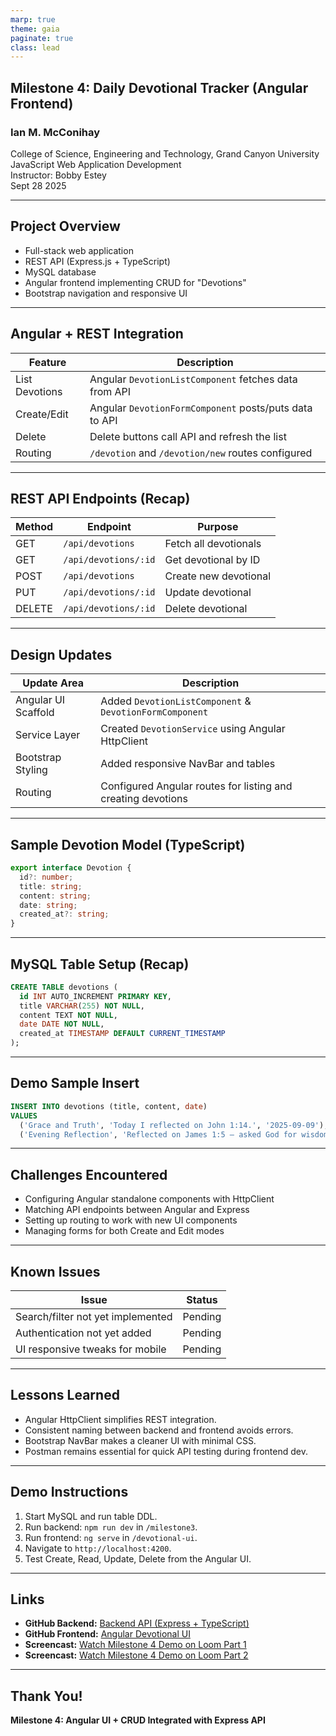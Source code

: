 ```yaml
---
marp: true
theme: gaia
paginate: true
class: lead
---
```


## Milestone 4: Daily Devotional Tracker (Angular Frontend)
### Ian M. McConihay
College of Science, Engineering and Technology, Grand Canyon University  
JavaScript Web Application Development  
Instructor: Bobby Estey  
Sept 28 2025

---

## Project Overview

- Full-stack web application
- REST API (Express.js + TypeScript)
- MySQL database
- Angular frontend implementing CRUD for "Devotions"
- Bootstrap navigation and responsive UI

---

## Angular + REST Integration

| Feature        | Description                                  |
|----------------|----------------------------------------------|
| List Devotions | Angular `DevotionListComponent` fetches data from API |
| Create/Edit    | Angular `DevotionFormComponent` posts/puts data to API |
| Delete         | Delete buttons call API and refresh the list |
| Routing        | `/devotion` and `/devotion/new` routes configured |

---

## REST API Endpoints (Recap)

| Method | Endpoint              | Purpose                  |
|--------|-----------------------|--------------------------|
| GET    | `/api/devotions`      | Fetch all devotionals    |
| GET    | `/api/devotions/:id`  | Get devotional by ID     |
| POST   | `/api/devotions`      | Create new devotional    |
| PUT    | `/api/devotions/:id`  | Update devotional        |
| DELETE | `/api/devotions/:id`  | Delete devotional        |

---

## Design Updates

| Update Area          | Description |
|----------------------|-------------|
| Angular UI Scaffold  | Added `DevotionListComponent` & `DevotionFormComponent` |
| Service Layer        | Created `DevotionService` using Angular HttpClient |
| Bootstrap Styling    | Added responsive NavBar and tables |
| Routing              | Configured Angular routes for listing and creating devotions |

---

## Sample Devotion Model (TypeScript)

```ts
export interface Devotion {
  id?: number;
  title: string;
  content: string;
  date: string;
  created_at?: string;
}
```

---

## MySQL Table Setup (Recap)

```sql
CREATE TABLE devotions (
  id INT AUTO_INCREMENT PRIMARY KEY,
  title VARCHAR(255) NOT NULL,
  content TEXT NOT NULL,
  date DATE NOT NULL,
  created_at TIMESTAMP DEFAULT CURRENT_TIMESTAMP
);
```

---

## Demo Sample Insert

```sql
INSERT INTO devotions (title, content, date)
VALUES
  ('Grace and Truth', 'Today I reflected on John 1:14.', '2025-09-09'),
  ('Evening Reflection', 'Reflected on James 1:5 – asked God for wisdom...', '2025-09-02');
```

---

## Challenges Encountered

- Configuring Angular standalone components with HttpClient
- Matching API endpoints between Angular and Express
- Setting up routing to work with new UI components
- Managing forms for both Create and Edit modes

---

## Known Issues

| Issue                  | Status    |
|------------------------|-----------|
| Search/filter not yet implemented | Pending |
| Authentication not yet added      | Pending |
| UI responsive tweaks for mobile   | Pending |

---

## Lessons Learned

- Angular HttpClient simplifies REST integration.
- Consistent naming between backend and frontend avoids errors.
- Bootstrap NavBar makes a cleaner UI with minimal CSS.
- Postman remains essential for quick API testing during frontend dev.

---

## Demo Instructions

1. Start MySQL and run table DDL.
2. Run backend: `npm run dev` in `/milestone3`.
3. Run frontend: `ng serve` in `/devotional-ui`.
4. Navigate to `http://localhost:4200`.
5. Test Create, Read, Update, Delete from the Angular UI.

---

## Links

- **GitHub Backend:** [Backend API (Express + TypeScript)](https://github.com/Ian-McConihay/CST-391/tree/main/milestones/milestone3)
- **GitHub Frontend:** [Angular Devotional UI](https://github.com/Ian-McConihay/CST-391/tree/main/milestones/milestone4)
- **Screencast:** [Watch Milestone 4 Demo on Loom Part 1](https://www.loom.com/share/67b4f3415836406bb6254c647d67d540?sid=b1149773-6a18-4491-99d5-f6cb496f237b)
- **Screencast:** [Watch Milestone 4 Demo on Loom Part 2](https://www.loom.com/share/a9f4d23bef2040c0a9e3ad2b5f11016a?sid=c985ef2d-eac0-4b74-b73c-d7d2cf724d87)

---

## Thank You!

**Milestone 4: Angular UI + CRUD Integrated with Express API**